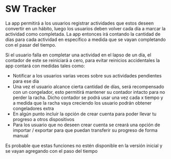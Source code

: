 # SW Tracker

La app permitirá a los usuarios registrar actividades que estos deseen convertir en un hábito, luego los usuarios deben volver cada día a marcar la actividad como completada. La app entonces irá contando la cantidad de días para cada actividad en específico a medida que se vayan completando con el pasar del tiempo.

Si el usuario falla en completar una actividad en el lapso de un día, el contador de este se reiniciará a cero, para evitar reinicios accidentales la app contará con medidas tales como:

+ Notificar a los usuarios varias veces sobre sus actividades pendientes para ese dia
+ Una vez el usuario alcance cierta cantidad de días, será recompensado con un congelador, esto permitirá mantener su contador intacto para no perder la racha. Dicho contador se podrá usar una vez cada x tiempo y a medida que la racha vaya creciendo los usuario podrán obtener congeladores extra
+ En algún punto incluir la opción de crear cuenta para poder llevar tu progreso a otros dispositivos
+ Para los usuario que no deseen crear cuenta se creará una opción de importar / exportar para que puedan transferir su progreso de forma manual

Es probable que estas funciones no estén  disponible en la versión inicial y se vayan agregando con el paso del tiempo

